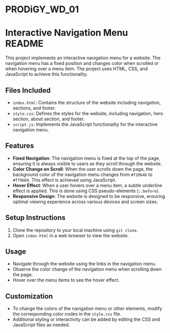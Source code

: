 # PRODiGY_WD_01
# Interactive Navigation Menu README

This project implements an interactive navigation menu for a website. The navigation menu has a fixed position and changes color when scrolled or when hovering over a menu item. The project uses HTML, CSS, and JavaScript to achieve this functionality.

## Files Included

- `index.html`: Contains the structure of the website including navigation, sections, and footer.
- `style.css`: Defines the styles for the website, including navigation, hero section, about section, and footer.
- `script.js`: Implements the JavaScript functionality for the interactive navigation menu.

## Features

- **Fixed Navigation**: The navigation menu is fixed at the top of the page, ensuring it is always visible to users as they scroll through the website.
- **Color Change on Scroll**: When the user scrolls down the page, the background color of the navigation menu changes from `#f2864b` to `#f79b69`. This effect is achieved using JavaScript.
- **Hover Effect**: When a user hovers over a menu item, a subtle underline effect is applied. This is done using CSS pseudo-elements (`::before`).
- **Responsive Design**: The website is designed to be responsive, ensuring optimal viewing experience across various devices and screen sizes.

## Setup Instructions

1. Clone the repository to your local machine using `git clone`.
2. Open `index.html` in a web browser to view the website.

## Usage

- Navigate through the website using the links in the navigation menu.
- Observe the color change of the navigation menu when scrolling down the page.
- Hover over the menu items to see the hover effect.

## Customization

- To change the colors of the navigation menu or other elements, modify the corresponding color codes in the `style.css` file.
- Additional styling or interactivity can be added by editing the CSS and JavaScript files as needed.
